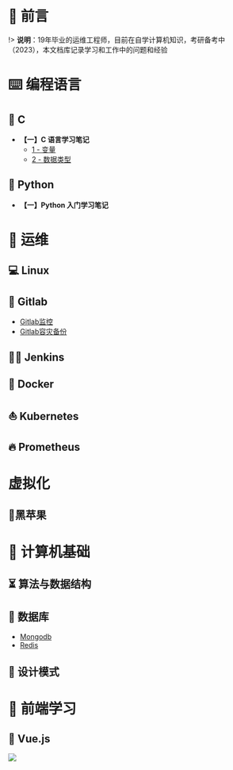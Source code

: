 
# 🎨 前言

!> <b>说明</b>：19年毕业的运维工程师，目前在自学计算机知识，考研备考中（2023），本文档库记录学习和工作中的问题和经验

# ⌨️ 编程语言

## 📌 C

* **【一】C 语言学习笔记**
  * [1 - 变量](编程语言/C/C语言语法入门之变量.md)
  * [2 - 数据类型](编程语言/C/C语言语法入门之数据类型.md)



## 🐍 Python

* **【一】Python 入门学习笔记**


# 🏡 运维

## 💻 Linux

## 🦊 Gitlab
* [Gitlab监控](Devops/Gitlab/gitlab监控.md)
* [Gitlab容灾备份](Devops/Gitlab/gitlab容灾备份.md)

## 👴🏻 Jenkins

## 🐳 Docker

## ⛵️ Kubernetes

## 🔥 Prometheus

# 虚拟化

## 🍎黑苹果



# 🚀 计算机基础

## ⏳ 算法与数据结构


## 📜 数据库

* [Mongodb](数据库/Mongodb/README.md)
* [Redis](数据库/Redis/README.md)

 


## 💭 设计模式





# 🥼 前端学习

## 🥉 Vue.js




![](https://zhangjiyou.oss-cn-beijing.aliyuncs.com/images/202205102036776.png)
